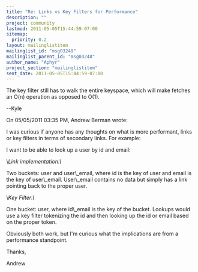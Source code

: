```yaml
---
title: "Re: Links vs Key Filters for Performance"
description: ""
project: community
lastmod: 2011-05-05T15:44:59-07:00
sitemap:
  priority: 0.2
layout: mailinglistitem
mailinglist_id: "msg03249"
mailinglist_parent_id: "msg03248"
author_name: "Aphyr"
project_section: "mailinglistitem"
sent_date: 2011-05-05T15:44:59-07:00
---
```



The key filter still has to walk the entire keyspace, which will make 
fetches an O(n) operation as opposed to O(1).


--Kyle

On 05/05/2011 03:35 PM, Andrew Berman wrote:

I was curious if anyone has any thoughts on what is more performant,
links or key filters in terms of secondary links. For example:

I want to be able to look up a user by id and email:

\\*Link implementation:\\*

Two buckets: user and user\\_email, where id is the key of user and email
is the key of user\\_email. User\\_email contains no data but simply has a
link pointing back to the proper user.

\\*Key Filter:\\*

One bucket: user, where id\\_email is the key of the bucket. Lookups
would use a key filter tokenizing the id and then looking up the id or
email based on the proper token.

Obviously both work, but I'm curious what the implications are from a
performance standpoint.

Thanks,

Andrew
